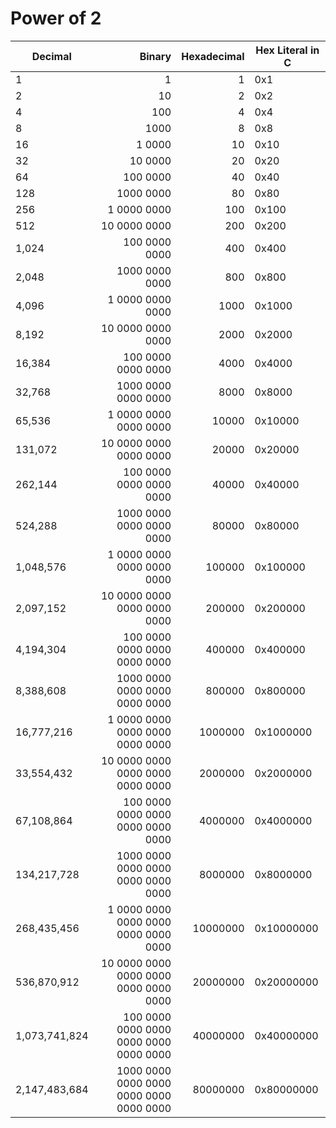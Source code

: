 # Power of 2

| Decimal       | Binary                                  | Hexadecimal  | Hex Literal in C |
| ------------- | --------------------------------------: | -----------: | ---------------- |
| 1             |                                       1 |            1 | 0x1              |
| 2             |                                      10 |            2 | 0x2              |
| 4             |                                     100 |            4 | 0x4              |
| 8             |                                    1000 |            8 | 0x8              |
| 16            |                                  1 0000 |           10 | 0x10             |
| 32            |                                 10 0000 |           20 | 0x20             |
| 64            |                                100 0000 |           40 | 0x40             |
| 128           |                               1000 0000 |           80 | 0x80             |
| 256           |                             1 0000 0000 |          100 | 0x100            |
| 512           |                            10 0000 0000 |          200 | 0x200            |
| 1,024         |                           100 0000 0000 |          400 | 0x400            |
| 2,048         |                          1000 0000 0000 |          800 | 0x800            |
| 4,096         |                        1 0000 0000 0000 |         1000 | 0x1000           |
| 8,192         |                       10 0000 0000 0000 |         2000 | 0x2000           |
| 16,384        |                      100 0000 0000 0000 |         4000 | 0x4000           |
| 32,768        |                     1000 0000 0000 0000 |         8000 | 0x8000           |
| 65,536        |                   1 0000 0000 0000 0000 |        10000 | 0x10000          |
| 131,072       |                  10 0000 0000 0000 0000 |        20000 | 0x20000          |
| 262,144       |                 100 0000 0000 0000 0000 |        40000 | 0x40000          |
| 524,288       |                1000 0000 0000 0000 0000 |        80000 | 0x80000          |
| 1,048,576     |              1 0000 0000 0000 0000 0000 |       100000 | 0x100000         |
| 2,097,152     |             10 0000 0000 0000 0000 0000 |       200000 | 0x200000         |
| 4,194,304     |            100 0000 0000 0000 0000 0000 |       400000 | 0x400000         |
| 8,388,608     |           1000 0000 0000 0000 0000 0000 |       800000 | 0x800000         |
| 16,777,216    |         1 0000 0000 0000 0000 0000 0000 |      1000000 | 0x1000000        |
| 33,554,432    |        10 0000 0000 0000 0000 0000 0000 |      2000000 | 0x2000000        |
| 67,108,864    |       100 0000 0000 0000 0000 0000 0000 |      4000000 | 0x4000000        |
| 134,217,728   |      1000 0000 0000 0000 0000 0000 0000 |      8000000 | 0x8000000        |
| 268,435,456   |    1 0000 0000 0000 0000 0000 0000 0000 |     10000000 | 0x10000000       |
| 536,870,912   |   10 0000 0000 0000 0000 0000 0000 0000 |     20000000 | 0x20000000       |
| 1,073,741,824 |  100 0000 0000 0000 0000 0000 0000 0000 |     40000000 | 0x40000000       |
| 2,147,483,684 | 1000 0000 0000 0000 0000 0000 0000 0000 |     80000000 | 0x80000000       |

